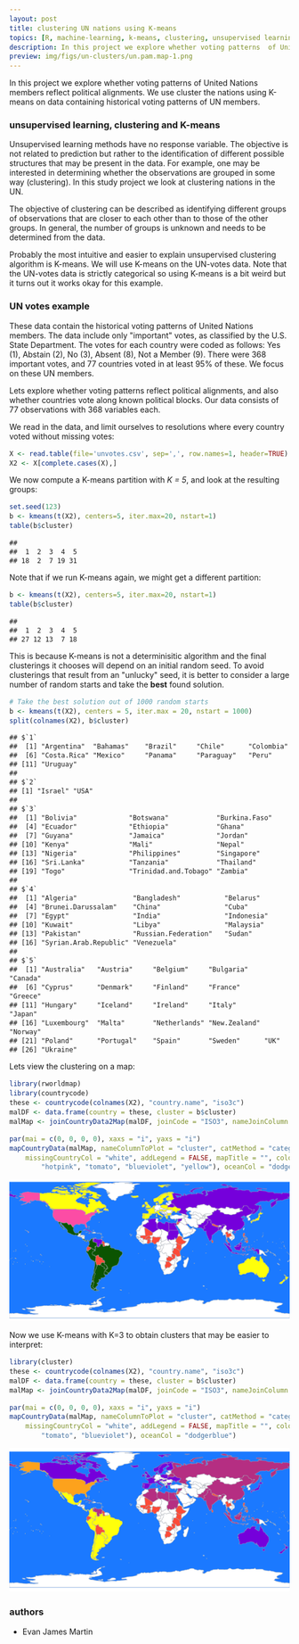 ```yaml
---
layout: post
title: clustering UN nations using K-means
topics: [R, machine-learning, k-means, clustering, unsupervised learning]
description: In this project we explore whether voting patterns  of United Nations members reflect political alignments. We use cluster the nations using K-means on data containing historical voting patterns of UN members. 
preview: img/figs/un-clusters/un.pam.map-1.png
---
```


In this project we explore whether voting patterns of United Nations members reflect political alignments. We use cluster the nations using K-means on data containing historical voting patterns of UN members.

### unsupervised learning, clustering and K-means


Unsupervised learning methods have no response variable. The objective is not related to prediction but rather to the identification of different possible structures that may be present in the data. For example, one may be interested in determining whether the observations are grouped in some way (clustering). In this study project we look at clustering nations in the UN.

The objective of clustering can be described as identifying different groups of observations that are closer to each other than to those of the other groups. In general, the number of groups is unknown and needs to be determined from the data.

Probably the most intuitive and easier to explain unsupervised clustering algorithm is K-means. We will use K-means on the UN-votes data. Note that the UN-votes data is strictly categorical so using K-means is a bit weird but it turns out it works okay for this example.

### UN votes example

These data contain the historical voting patterns of United Nations members. The data include only "important" votes, as classified by the U.S. State Department. The votes for each country were coded as follows: Yes (1), Abstain (2), No (3), Absent (8), Not a Member (9). There were 368 important votes, and 77 countries voted in at least 95% of these. We focus on these UN members.

Lets explore whether voting patterns reflect political alignments, and also whether countries vote along known political blocks. Our data consists of 77 observations with 368 variables each.

We read in the data, and limit ourselves to resolutions where every country voted without missing votes:

``` r
X <- read.table(file='unvotes.csv', sep=',', row.names=1, header=TRUE)
X2 <- X[complete.cases(X),]
```

We now compute a K-means partition with *K = 5*, and look at the resulting groups:

``` r
set.seed(123)
b <- kmeans(t(X2), centers=5, iter.max=20, nstart=1)
table(b$cluster)
```

    ## 
    ##  1  2  3  4  5 
    ## 18  2  7 19 31

Note that if we run K-means again, we might get a different partition:

``` r
b <- kmeans(t(X2), centers=5, iter.max=20, nstart=1)
table(b$cluster)
```

    ## 
    ##  1  2  3  4  5 
    ## 27 12 13  7 18

This is because K-means is not a determinisitic algorithm and the final clusterings it chooses will depend on an initial random seed. To avoid clusterings that result from an "unlucky" seed, it is better to consider a large number of random starts and take the **best** found solution.

``` r
# Take the best solution out of 1000 random starts
b <- kmeans(t(X2), centers = 5, iter.max = 20, nstart = 1000)
split(colnames(X2), b$cluster)
```

    ## $`1`
    ##  [1] "Argentina"  "Bahamas"    "Brazil"     "Chile"      "Colombia"  
    ##  [6] "Costa.Rica" "Mexico"     "Panama"     "Paraguay"   "Peru"      
    ## [11] "Uruguay"   
    ## 
    ## $`2`
    ## [1] "Israel" "USA"   
    ## 
    ## $`3`
    ##  [1] "Bolivia"             "Botswana"            "Burkina.Faso"       
    ##  [4] "Ecuador"             "Ethiopia"            "Ghana"              
    ##  [7] "Guyana"              "Jamaica"             "Jordan"             
    ## [10] "Kenya"               "Mali"                "Nepal"              
    ## [13] "Nigeria"             "Philippines"         "Singapore"          
    ## [16] "Sri.Lanka"           "Tanzania"            "Thailand"           
    ## [19] "Togo"                "Trinidad.and.Tobago" "Zambia"             
    ## 
    ## $`4`
    ##  [1] "Algeria"              "Bangladesh"           "Belarus"             
    ##  [4] "Brunei.Darussalam"    "China"                "Cuba"                
    ##  [7] "Egypt"                "India"                "Indonesia"           
    ## [10] "Kuwait"               "Libya"                "Malaysia"            
    ## [13] "Pakistan"             "Russian.Federation"   "Sudan"               
    ## [16] "Syrian.Arab.Republic" "Venezuela"           
    ## 
    ## $`5`
    ##  [1] "Australia"   "Austria"     "Belgium"     "Bulgaria"    "Canada"     
    ##  [6] "Cyprus"      "Denmark"     "Finland"     "France"      "Greece"     
    ## [11] "Hungary"     "Iceland"     "Ireland"     "Italy"       "Japan"      
    ## [16] "Luxembourg"  "Malta"       "Netherlands" "New.Zealand" "Norway"     
    ## [21] "Poland"      "Portugal"    "Spain"       "Sweden"      "UK"         
    ## [26] "Ukraine"

Lets view the clustering on a map:

``` r
library(rworldmap)
library(countrycode)
these <- countrycode(colnames(X2), "country.name", "iso3c")
malDF <- data.frame(country = these, cluster = b$cluster)
malMap <- joinCountryData2Map(malDF, joinCode = "ISO3", nameJoinColumn = "country")
```

``` r
par(mai = c(0, 0, 0, 0), xaxs = "i", yaxs = "i")
mapCountryData(malMap, nameColumnToPlot = "cluster", catMethod = "categorical", 
    missingCountryCol = "white", addLegend = FALSE, mapTitle = "", colourPalette = c("darkgreen", 
        "hotpink", "tomato", "blueviolet", "yellow"), oceanCol = "dodgerblue")
```

![](img/figs/un-clusters/kmeans.map1-1.png)

Now we use K-means with K=3 to obtain clusters that may be easier to interpret:

``` r
library(cluster)
these <- countrycode(colnames(X2), "country.name", "iso3c")
malDF <- data.frame(country = these, cluster = b$cluster)
malMap <- joinCountryData2Map(malDF, joinCode = "ISO3", nameJoinColumn = "country")
```

``` r
par(mai = c(0, 0, 0, 0), xaxs = "i", yaxs = "i")
mapCountryData(malMap, nameColumnToPlot = "cluster", catMethod = "categorical", 
    missingCountryCol = "white", addLegend = FALSE, mapTitle = "", colourPalette = c("yellow", 
        "tomato", "blueviolet"), oceanCol = "dodgerblue")
```

![](img/figs/un-clusters/un.pam.map-1.png)

### authors

* Evan James Martin